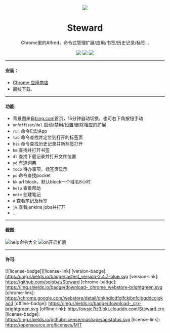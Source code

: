 <p align="center"><img src="http://owsjc7iz3.bkt.clouddn.com/440_280.jpg" /></p>
<h1 align="center">Steward</h1>
<p align="center">Chrome里的Alfred，命令式管理扩展/应用/书签/历史记录/标签...</p>
<p align="center">
   <a href="https://github.com/solobat/Steward/releases"><img src="https://img.shields.io/badge/lastest_version-2.4.7-blue.svg"></a>
   <a target="_blank" href="https://chrome.google.com/webstore/detail/dnkhdiodfglfckibnfcjbgddcgjgkacd"><img src="https://img.shields.io/badge/download-_chrome_webstore-brightgreen.svg"></a>
   <a href="http://owsjc7iz3.bkt.clouddn.com/Steward.crx"><img src="https://img.shields.io/badge/download-_crx-brightgreen.svg"></a>
</p>

***

#### 安装：
- [Chrome 应用商店](https://chrome.google.com/webstore/detail/dnkhdiodfglfckibnfcjbgddcgjgkacd)
- [离线下载](http://owsjc7iz3.bkt.clouddn.com/Steward.crx)。

---
#### 功能:
+ 背景图来自[bing.com](https://www.bing.com)首页，15分钟自动切换，也可右下角按钮手动
+ `on`/`off`/`set`/`del` 启动/禁用/设置/删除相应的扩展
+ `run` 命令启动App
+ `tab` 命令查找并定位到打开的标签页
+ `his` 命令查找历史记录并新标签打开
+ `bm` 查找并打开书签
+ `dl` 查找下载记录并打开文件位置
+ `yd` 有道词典
+ `todo` 待办事项，标签页显示
+ `po` 命令查找pocket
+ `bk` url block，默认block一个域名8小时
+ `help` 查看帮助
+ `note` 创建笔记
+ `#` 查看笔记及标签
+ `jk` 查看jenkins jobs并打开
+ ...

---
#### 截图:
![help命令大全](http://owsjc7iz3.bkt.clouddn.com/help.jpg)
![on开启扩展](http://owsjc7iz3.bkt.clouddn.com/on.jpg)  

---
#### 许可:
[![license-badge]][license-link]
[version-badge]:    https://img.shields.io/badge/lastest_version-2.4.7-blue.svg
[version-link]:     https://github.com/solobat/Steward
[chrome-badge]:     https://img.shields.io/badge/download-_chrome_webstore-brightgreen.svg
[chrome-link]:      https://chrome.google.com/webstore/detail/dnkhdiodfglfckibnfcjbgddcgjgkacd
[offline-badge]:    https://img.shields.io/badge/download-_crx-brightgreen.svg
[offline-link]:     http://owsjc7iz3.bkt.clouddn.com/Steward.crx
[license-badge]:    https://img.shields.io/github/license/mashape/apistatus.svg
[license-link]:     https://opensource.org/licenses/MIT
